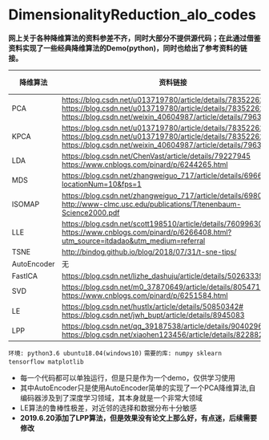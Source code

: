 # DimensionalityReduction_alo_codes

**网上关于各种降维算法的资料参差不齐，同时大部分不提供源代码；在此通过借鉴资料实现了一些经典降维算法的Demo(python)，同时也给出了参考资料的链接。**

降维算法|资料链接|展示|
---|---|---
PCA | https://blog.csdn.net/u013719780/article/details/78352262 https://blog.csdn.net/u013719780/article/details/78352262 https://blog.csdn.net/weixin_40604987/article/details/79632888 |  ![PCA](codes/PCA/PCA.png)
KPCA | https://blog.csdn.net/u013719780/article/details/78352262 https://blog.csdn.net/u013719780/article/details/78352262 https://blog.csdn.net/weixin_40604987/article/details/79632888 | ![KPCA](codes/PCA/KPCA.png)
LDA | https://blog.csdn.net/ChenVast/article/details/79227945 https://www.cnblogs.com/pinard/p/6244265.html | ![LDA](codes/LDA/LDA.png)
MDS | https://blog.csdn.net/zhangweiguo_717/article/details/69663452?locationNum=10&fps=1 | ![MDS](codes/MDS/MDS_1.png) ![Tensor-MDS](codes/MDS/MDS_2.png)
ISOMAP | https://blog.csdn.net/zhangweiguo_717/article/details/69802312 http://www-clmc.usc.edu/publications/T/tenenbaum-Science2000.pdf | ![ISOMAP](codes/ISOMAP/Isomap.png)
LLE | https://blog.csdn.net/scott198510/article/details/76099630 https://www.cnblogs.com/pinard/p/6266408.html?utm_source=itdadao&utm_medium=referral | ![LLE](codes/LLE/LLE.png)
TSNE | http://bindog.github.io/blog/2018/07/31/t-sne-tips/ | ![TSNE](codes/T-SNE/T-SNE.png)
AutoEncoder |无　| ![AutoEncoder](codes/AutoEncoder/AutoEncoder.png)
FastICA | https://blog.csdn.net/lizhe_dashuju/article/details/50263339
SVD | https://blog.csdn.net/m0_37870649/article/details/80547167 https://www.cnblogs.com/pinard/p/6251584.html | 
LE | https://blog.csdn.net/hustlx/article/details/50850342# https://blog.csdn.net/jwh_bupt/article/details/8945083 | ![LE](codes/LE/LE_1.png)
LPP | https://blog.csdn.net/qq_39187538/article/details/90402961 https://blog.csdn.net/xiaohen123456/article/details/82288222 | ![LPP](codes/LPP/LPP.png)
`环境: python3.6 ubuntu18.04(windows10)`
`需要的库: numpy sklearn tensorflow matplotlib`
- 每一个代码都可以单独运行，但是只是作为一个demo，仅供学习使用
- 其中AutoEncoder只是使用AutoEncoder简单的实现了一个PCA降维算法,自编码器涉及到了深度学习领域，其本身就是一个非常大领域
- LE算法的鲁棒性极差，对近邻的选择和数据分布十分敏感
- **2019.6.20添加了LPP算法，但是效果没有论文上那么好，有点迷，后续需要修改**
